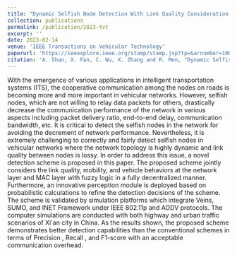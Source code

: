 ```yaml
---
title: "Dynamic Selfish Node Detection With Link Quality Consideration in Vehicular Networks"
collection: publications
permalink: /publication/2023-tvt
excerpt: ''
date: 2023-02-14
venue: 'IEEE Transactions on Vehicular Technology'
paperurl: 'https://ieeexplore.ieee.org/stamp/stamp.jsp?tp=&arnumber=10044247'
citation: 'A. Shan, X. Fan, C. Wu, X. Zhang and R. Men, "Dynamic Selfish Node Detection With Link Quality Consideration in Vehicular Networks," in IEEE Transactions on Vehicular Technology, vol. 72, no. 7, pp. 8827-8843, July 2023, doi: 10.1109/TVT.2023.3244961.'
---
```


With the emergence of various applications in intelligent transportation systems (ITS), the cooperative communication among the nodes on roads is becoming more and more important in vehicular networks. However, selfish nodes, which are not willing to relay data packets for others, drastically decrease the communication performance of the network in various aspects including packet delivery ratio, end-to-end delay, communication bandwidth, etc. It is critical to detect the selfish nodes in the network for avoiding the decrement of network performance. Nevertheless, it is extremely challenging to correctly and fairly detect selfish nodes in vehicular networks where the network topology is highly dynamic and link quality between nodes is lossy. In order to address this issue, a novel detection scheme is proposed in this paper. The proposed scheme jointly considers the link quality, mobility, and vehicle behaviors at the network layer and MAC layer with fuzzy logic in a fully decentralized manner. Furthermore, an innovative perception module is deployed based on probabilistic calculations to refine the detection decisions of the scheme. The scheme is validated by simulation platforms which integrate Veins, SUMO, and INET Framework under IEEE 802.11p and AODV protocols. The computer simulations are conducted with both highway and urban traffic scenarios of Xi'an city in China. As the results shown, the proposed scheme demonstrates better detection capabilities than the conventional schemes in terms of Precision , Recall , and F1-score with an acceptable communication overhead.
